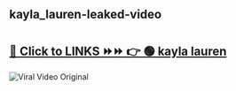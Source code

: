 
 ## kayla_lauren-leaked-video 

# <h2><a href="https://clipsfans.com/kayla_lauren&ref=git">🔗 Click to LINKS ⏩⏩ 👉 🟢 kayla lauren </a></h2>

<a href="https://clipsfans.com/kayla_lauren&ref=git" rel="nofollow" data-target="animated-image.originalLink"><img src="https://i.ibb.co.com/xMMVF88/686577567.gif" alt="Viral Video Original" style="max-width: 100%; display: inline-block;" data-target="animated-image.originalImage"></a>
